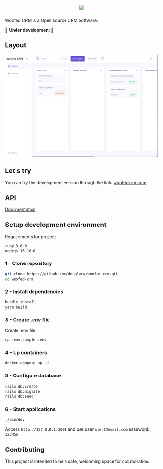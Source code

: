 <h1 align="center">
  <img src="/.github/logo.png"/>
</h1>

Woofed CRM is a Open source CRM Software.

🚧 **Under development** 🚧

## Layout

![Woofed CRM](/.github/layout.png)

## Let's try

You can try the development version through the link:
[woofedcrm.com](https://woofedcrm.com/)

## API

[Documentation](https://www.postman.com/dark-shuttle-5185/workspace/woofed-crm-api/collection/905262-e0bb0d71-a634-4fa2-8b03-4ae4c6dde690)

## Setup development environment

Requeriments for project:
```
ruby 3.0.0
nodejs 16.16.0
```
### 1 - Clone repository
```sh
git clone https://github.com/douglara/woofed-crm.git
cd woofed-crm
```
### 2 - Install dependencies

```sh
bundle install
yarn build
```
### 3 - Create .env file

Create .env file

```sh
cp .env.sample .env
```

### 4 - Up containers

```sh
docker-compose up -d
```

### 5 - Configure database

```sh
rails db:create
rails db:migrate
rails db:seed
```

### 6 - Start applications

```sh
./bin/dev
```

Access `http://127.0.0.1:3001` and use user `user1@email.com` password: `123456`

## Contributing

This project is intended to be a safe, welcoming space for collaboration.
